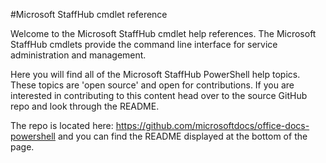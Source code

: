 #Microsoft StaffHub cmdlet reference

Welcome to the Microsoft StaffHub cmdlet help references. The Microsoft StaffHub cmdlets provide the command line interface for service administration and management.

Here you will find all of the Microsoft StaffHub PowerShell help topics. These topics are 'open source' and open for contributions. If you are interested in contributing to this content head over to the source GitHub repo and look through the README. 

The repo is located here: https://github.com/microsoftdocs/office-docs-powershell and you can find the README displayed at the bottom of the page.